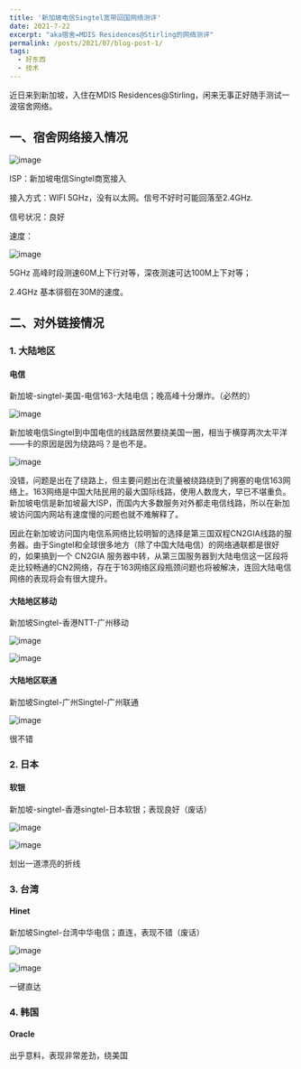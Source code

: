 ```yaml
---
title: '新加坡电信Singtel宽带回国网络测评'
date: 2021-7-22
excerpt: "aka宿舍=MDIS Residences@Stirling的网络测评"
permalink: /posts/2021/07/blog-post-1/
tags:
  - 好东西
  - 技术
---
```



近日来到新加坡，入住在MDIS Residences@Stirling，闲来无事正好随手测试一波宿舍网络。

## 一、宿舍网络接入情况

![image](/assets/images/202107-02.png)

ISP：新加坡电信Singtel商宽接入

接入方式：WIFI 5GHz，没有以太网。信号不好时可能回落至2.4GHz.

信号状况：良好

速度：

![image](/assets/images/202107-01.png)

5GHz 高峰时段测速60M上下行对等，深夜测速可达100M上下对等；

2.4GHz 基本徘徊在30M的速度。


## 二、对外链接情况

### 1. 大陆地区

#### 电信

新加坡-singtel-美国-电信163-大陆电信；晚高峰十分爆炸。（必然的）

![image](/assets/images/202107-03.png)

新加坡电信Singtel到中国电信的线路居然要绕美国一圈，相当于横穿两次太平洋——卡的原因是因为绕路吗？是也不是。

![image](/assets/images/202107-04.png)

没错，问题是出在了绕路上，但主要问题出在流量被绕路绕到了拥塞的电信163网络上。163网络是中国大陆民用的最大国际线路，使用人数庞大，早已不堪重负。新加坡电信是新加坡最大ISP，而国内大多数服务对外都走电信线路，所以在新加坡访问国内网站有速度慢的问题也就不难解释了。

因此在新加坡访问国内电信系网络比较明智的选择是第三国双程CN2GIA线路的服务器。由于Singtel和全球很多地方（除了中国大陆电信）的网络通联都是很好的，如果搞到一个 CN2GIA 服务器中转，从第三国服务器到大陆电信这一区段将走比较畅通的CN2网络，存在于163网络区段瓶颈问题也将被解决，连回大陆电信网络的表现将会有很大提升。

#### 大陆地区移动

新加坡Singtel-香港NTT-广州移动

![image](/assets/images/202107-06.png)

![image](/assets/images/202107-07.png)

#### 大陆地区联通

新加坡Singtel-广州Singtel-广州联通

![image](/assets/images/202107-05.png)

很不错

### 2. 日本

#### 软银

新加坡-singtel-香港singtel-日本软银；表现良好（废话）

![image](/assets/images/202107-10.png)

![image](/assets/images/202107-09.png)

划出一道漂亮的折线

### 3. 台湾

#### Hinet

新加坡Singtel-台湾中华电信；直连，表现不错（废话）

![image](/assets/images/202107-08.png)

![image](/assets/images/202107-11.png)

一键直达

### 4. 韩国

#### Oracle

出乎意料，表现非常差劲，绕美国
